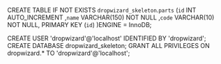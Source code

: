 CREATE  TABLE IF NOT EXISTS `dropwizard_skeleton`.`parts` (`id` INT  AUTO_INCREMENT ,`name` VARCHAR(150) NOT NULL ,`code` VARCHAR(10) NOT NULL, PRIMARY KEY (`id`) )ENGINE = InnoDB;

CREATE USER 'dropwizard'@'localhost' IDENTIFIED BY 'dropwizard';
CREATE DATABASE dropwizard_skeleton;
GRANT ALL PRIVILEGES ON dropwizard.*  TO 'dropwizard'@'localhost';
